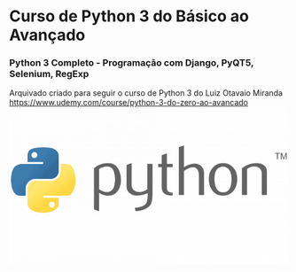 # Curso de Python 3 do Básico ao Avançado
### Python 3 Completo - Programação com Django, PyQT5, Selenium, RegExp

Arquivado criado para seguir o curso de Python 3 do Luiz Otavaio Miranda
https://www.udemy.com/course/python-3-do-zero-ao-avancado
![Tux, the Linux mascot](./logo.png)
